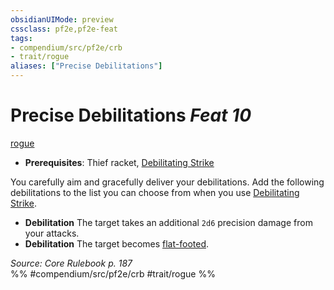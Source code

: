 ```yaml
---
obsidianUIMode: preview
cssclass: pf2e,pf2e-feat
tags:
- compendium/src/pf2e/crb
- trait/rogue
aliases: ["Precise Debilitations"]
---
```

# Precise Debilitations  *Feat 10*  
[rogue](../../rules/traits/rogue.md)  

- **Prerequisites**: Thief racket, [Debilitating Strike](../../rules/actions/debilitating-strike.md)

You carefully aim and gracefully deliver your debilitations. Add the following debilitations to the list you can choose from when you use [Debilitating Strike](../../rules/actions/debilitating-strike.md).

- **Debilitation** The target takes an additional `2d6` precision damage from your attacks.
- **Debilitation** The target becomes [flat-footed](../../rules/conditions.md#Flat-footed).

*Source: Core Rulebook p. 187*  
%% #compendium/src/pf2e/crb #trait/rogue %%